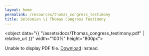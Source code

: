 ```yaml
---
layout: home
permalink: /resources/thomas_congress_testimony
title: Seldonian \| Thomas Congress Testimony
---
```


<!-- Main Container -->


<object data="{{ "/assets/docs/Thomas_congress_testimony.pdf" | relative_url }}" width="100%" height="800px">
  <p>Unable to display PDF file. <a href="{{ "/assets/docs/Thomas_congress_testimony.pdf" | relative_url}}">Download</a> instead.</p>